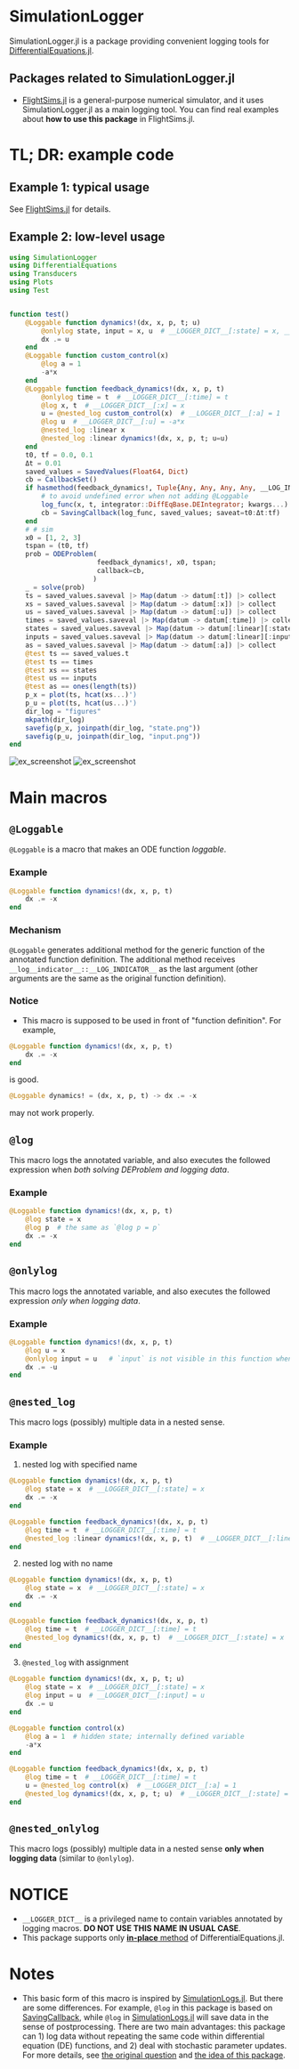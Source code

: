 # SimulationLogger
SimulationLogger.jl is a package providing convenient logging tools for [DifferentialEquations.jl](https://github.com/SciML/DifferentialEquations.jl).

## Packages related to SimulationLogger.jl
- [FlightSims.jl](https://github.com/JinraeKim/FlightSims.jl) is a general-purpose numerical simulator,
and it uses SimulationLogger.jl as a main logging tool. You can find real examples about **how to use this package** in FlightSims.jl.

# TL; DR: example code
## Example 1: typical usage
See [FlightSims.jl](https://github.com/JinraeKim/FlightSims.jl) for details.

## Example 2: low-level usage
```julia
using SimulationLogger
using DifferentialEquations
using Transducers
using Plots
using Test


function test()
    @Loggable function dynamics!(dx, x, p, t; u)
        @onlylog state, input = x, u  # __LOGGER_DICT__[:state] = x, __LOGGER_DICT__[:input] = u
        dx .= u
    end
    @Loggable function custom_control(x)
        @log a = 1
        -a*x
    end
    @Loggable function feedback_dynamics!(dx, x, p, t)
        @onlylog time = t  # __LOGGER_DICT__[:time] = t
        @log x, t  # __LOGGER_DICT__[:x] = x
        u = @nested_log custom_control(x)  # __LOGGER_DICT__[:a] = 1
        @log u  # __LOGGER_DICT__[:u] = -a*x
        @nested_log :linear x
        @nested_log :linear dynamics!(dx, x, p, t; u=u)
    end
    t0, tf = 0.0, 0.1
    Δt = 0.01
    saved_values = SavedValues(Float64, Dict)
    cb = CallbackSet()
    if hasmethod(feedback_dynamics!, Tuple{Any, Any, Any, Any, __LOG_INDICATOR__})
        # to avoid undefined error when not adding @Loggable
        log_func(x, t, integrator::DiffEqBase.DEIntegrator; kwargs...) = feedback_dynamics!(zero.(x), copy(x), integrator.p, t, __LOG_INDICATOR__(); kwargs...)
        cb = SavingCallback(log_func, saved_values; saveat=t0:Δt:tf)
    end
    # # sim
    x0 = [1, 2, 3]
    tspan = (t0, tf)
    prob = ODEProblem(
                      feedback_dynamics!, x0, tspan;
                      callback=cb,
                     )
    _ = solve(prob)
    ts = saved_values.saveval |> Map(datum -> datum[:t]) |> collect
    xs = saved_values.saveval |> Map(datum -> datum[:x]) |> collect
    us = saved_values.saveval |> Map(datum -> datum[:u]) |> collect
    times = saved_values.saveval |> Map(datum -> datum[:time]) |> collect
    states = saved_values.saveval |> Map(datum -> datum[:linear][:state]) |> collect
    inputs = saved_values.saveval |> Map(datum -> datum[:linear][:input]) |> collect
    as = saved_values.saveval |> Map(datum -> datum[:a]) |> collect
    @test ts == saved_values.t
    @test ts == times
    @test xs == states
    @test us == inputs
    @test as == ones(length(ts))
    p_x = plot(ts, hcat(xs...)')
    p_u = plot(ts, hcat(us...)')
    dir_log = "figures"
    mkpath(dir_log)
    savefig(p_x, joinpath(dir_log, "state.png"))
    savefig(p_u, joinpath(dir_log, "input.png"))
end
```
![ex_screenshot](./figures/state.png)
![ex_screenshot](./figures/input.png)


# Main macros
## `@Loggable`
`@Loggable` is a macro that makes an ODE function *loggable*.
### Example
```julia
@Loggable function dynamics!(dx, x, p, t)
    dx .= -x
end
```
### Mechanism
`@Loggable` generates additional method for the generic function of the annotated function definition.
The additional method receives `__log__indicator__::__LOG_INDICATOR__` as the last argument (other arguments are the same as the original function definition).
### Notice
- This macro is supposed to be used in front of "function definition". For example,
```julia
@Loggable function dynamics!(dx, x, p, t)
    dx .= -x
end
```
is good.
```julia
@Loggable dynamics! = (dx, x, p, t) -> dx .= -x
```
may not work properly.
## `@log`
This macro logs the annotated variable, and also executes the followed expression when *both solving DEProblem and logging data*.
### Example
```julia
@Loggable function dynamics!(dx, x, p, t)
    @log state = x
    @log p  # the same as `@log p = p`
    dx .= -x
end
```

## `@onlylog`
This macro logs the annotated variable, and also executes the followed expression *only when logging data*.
### Example
```julia
@Loggable function dynamics!(dx, x, p, t)
    @log u = x
    @onlylog input = u   # `input` is not visible in this function when solving DEProblem.
    dx .= -u
end
```

## `@nested_log`
This macro logs (possibly) multiple data in a nested sense.
### Example
1. nested log with specified name
```julia
@Loggable function dynamics!(dx, x, p, t)
    @log state = x  # __LOGGER_DICT__[:state] = x
    dx .= -x
end

@Loggable function feedback_dynamics!(dx, x, p, t)
    @log time = t  # __LOGGER_DICT__[:time] = t
    @nested_log :linear dynamics!(dx, x, p, t)  # __LOGGER_DICT__[:linear] = Dict(:state => x)
end
```
2. nested log with no name
```julia
@Loggable function dynamics!(dx, x, p, t)
    @log state = x  # __LOGGER_DICT__[:state] = x
    dx .= -x
end

@Loggable function feedback_dynamics!(dx, x, p, t)
    @log time = t  # __LOGGER_DICT__[:time] = t
    @nested_log dynamics!(dx, x, p, t)  # __LOGGER_DICT__[:state] = x
end
```
3. `@nested_log` with assignment
```julia
@Loggable function dynamics!(dx, x, p, t; u)
    @log state = x  # __LOGGER_DICT__[:state] = x
    @log input = u  # __LOGGER_DICT__[:input] = u
    dx .= u
end

@Loggable function control(x)
    @log a = 1  # hidden state; internally defined variable
    -a*x
end

@Loggable function feedback_dynamics!(dx, x, p, t)
    @log time = t  # __LOGGER_DICT__[:time] = t
    u = @nested_log control(x)  # __LOGGER_DICT__[:a] = 1
    @nested_log dynamics!(dx, x, p, t; u)  # __LOGGER_DICT__[:state] = x
end
```

## `@nested_onlylog`
This macro logs (possibly) multiple data in a nested sense **only when logging data** (similar to `@onlylog`).


# NOTICE
- `__LOGGER_DICT__` is a privileged name to contain variables annotated by logging macros. **DO NOT USE THIS NAME IN USUAL CASE**.
- This package supports only [**in-place** method](https://diffeq.sciml.ai/stable/basics/problem/#In-place-vs-Out-of-Place-Function-Definition-Forms) of DifferentialEquations.jl.



# Notes
- This basic form of this macro is inspired by [SimulationLogs.jl](https://github.com/jonniedie/SimulationLogs.jl). But there are some differences. For example, `@log` in this package is based on [SavingCallback](https://diffeq.sciml.ai/stable/features/callback_library/#saving_callback), while `@log` in [SimulationLogs.jl](https://github.com/jonniedie/SimulationLogs.jl) will save data in the sense of postprocessing.
There are two main advantages: this package can 1) log data without repeating the same code within differential equation (DE) functions, and 2) deal with stochastic parameter updates.
For more details, see [the original question](https://discourse.julialang.org/t/differentialequations-jl-saving-data-without-redundant-calculation-of-control-inputs/62559/3) and [the idea of this package](https://discourse.julialang.org/t/make-a-variable-as-a-global-variable-within-a-function/63067/21).
